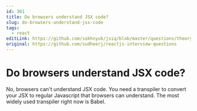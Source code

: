 ```yaml
---
id: 301
title: Do browsers understand JSX code?
slug: do-browsers-understand-jsx-code
tags:
  - react
editLink: https://github.com/sakhnyuk/jsiq/blob/master/questions/theory/react/301.md
original: https://github.com/sudheerj/reactjs-interview-questions
---
```


# Do browsers understand JSX code?

No, browsers can't understand JSX code. You need a transpiler to convert your JSX to regular Javascript that browsers can understand. The most widely used transpiler right now is Babel.